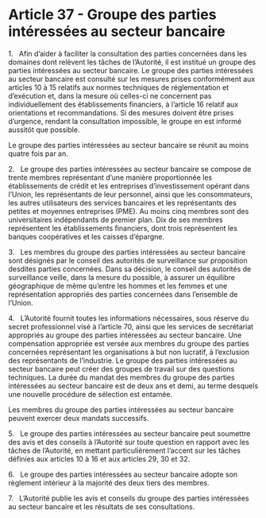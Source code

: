 # Article 37 - Groupe des parties intéressées au secteur bancaire


1.   Afin d’aider à faciliter la consultation des parties concernées dans les domaines dont relèvent les tâches de l’Autorité, il est institué un groupe des parties intéressées au secteur bancaire. Le groupe des parties intéressées au secteur bancaire est consulté sur les mesures prises conformément aux articles 10 à 15 relatifs aux normes techniques de réglementation et d’exécution et, dans la mesure où celles-ci ne concernent pas individuellement des établissements financiers, à l’article 16 relatif aux orientations et recommandations. Si des mesures doivent être prises d’urgence, rendant la consultation impossible, le groupe en est informé aussitôt que possible.

Le groupe des parties intéressées au secteur bancaire se réunit au moins quatre fois par an.

2.   Le groupe des parties intéressées au secteur bancaire se compose de trente membres représentant d’une manière proportionnée les établissements de crédit et les entreprises d’investissement opérant dans l’Union, les représentants de leur personnel, ainsi que les consommateurs, les autres utilisateurs des services bancaires et les représentants des petites et moyennes entreprises (PME). Au moins cinq membres sont des universitaires indépendants de premier plan. Dix de ses membres représentent les établissements financiers, dont trois représentent les banques coopératives et les caisses d’épargne.

3.   Les membres du groupe des parties intéressées au secteur bancaire sont désignés par le conseil des autorités de surveillance sur proposition desdites parties concernées. Dans sa décision, le conseil des autorités de surveillance veille, dans la mesure du possible, à assurer un équilibre géographique de même qu’entre les hommes et les femmes et une représentation appropriés des parties concernées dans l’ensemble de l’Union.

4.   L’Autorité fournit toutes les informations nécessaires, sous réserve du secret professionnel visé à l’article 70, ainsi que les services de secrétariat appropriés au groupe des parties intéressées au secteur bancaire. Une compensation appropriée est versée aux membres du groupe des parties concernées représentant les organisations à but non lucratif, à l’exclusion des représentants de l’industrie. Le groupe des parties intéressées au secteur bancaire peut créer des groupes de travail sur des questions techniques. La durée du mandat des membres du groupe des parties intéressées au secteur bancaire est de deux ans et demi, au terme desquels une nouvelle procédure de sélection est entamée.

Les membres du groupe des parties intéressées au secteur bancaire peuvent exercer deux mandats successifs.

5.   Le groupe des parties intéressées au secteur bancaire peut soumettre des avis et des conseils à l’Autorité sur toute question en rapport avec les tâches de l’Autorité, en mettant particulièrement l’accent sur les tâches définies aux articles 10 à 16 et aux articles 29, 30 et 32.

6.   Le groupe des parties intéressées au secteur bancaire adopte son règlement intérieur à la majorité des deux tiers des membres.

7.   L’Autorité publie les avis et conseils du groupe des parties intéressées au secteur bancaire et les résultats de ses consultations.

